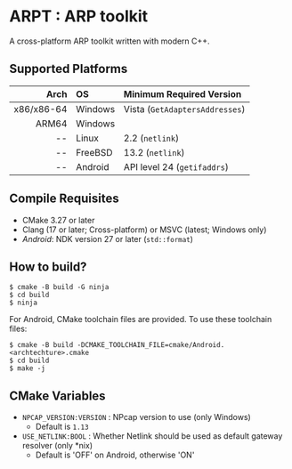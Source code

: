 # ARPT : ARP toolkit

A cross-platform ARP toolkit written with modern C++.

## Supported Platforms

|       Arch | OS      | Minimum Required Version           |
|-----------:|:--------|:-----------------------------------|
| x86/x86-64 | Windows | Vista (`GetAdaptersAddresses`)     |
|      ARM64 | Windows |                                    |
|         -- | Linux   | 2.2 (`netlink`)                    |
|         -- | FreeBSD | 13.2 (`netlink`)                   |
|         -- | Android | API level 24 (`getifaddrs`)        |

## Compile Requisites

- CMake 3.27 or later
- Clang (17 or later; Cross-platform) or MSVC (latest; Windows only)
- *Android*: NDK version 27 or later (`std::format`)

## How to build?

```shell
$ cmake -B build -G ninja
$ cd build
$ ninja
```

For Android, CMake toolchain files are provided.
To use these toolchain files:

```shell
$ cmake -B build -DCMAKE_TOOLCHAIN_FILE=cmake/Android.<archtechture>.cmake
$ cd build
$ make -j
```

## CMake Variables

- `NPCAP_VERSION:VERSION` : NPcap version to use (only Windows)
  - Default is `1.13`
- `USE_NETLINK:BOOL` : Whether Netlink should be used as default gateway resolver (only *nix)
  - Default is 'OFF' on Android, otherwise 'ON'
